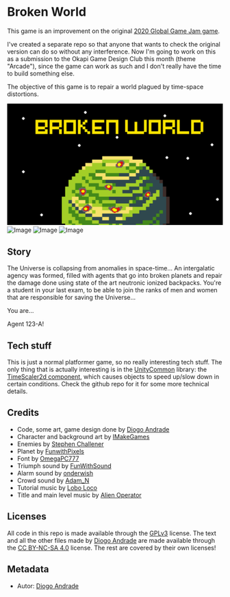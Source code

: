 # Broken World

This game is an improvement on the original [2020 Global Game Jam game].

I've created a separate repo so that anyone that wants to check the original version can do so without any interference.
Now I'm going to work on this as a submission to the Okapi Game Design Club this month (theme "Arcade"), since the game can work as such and I don't really have the time to build something else.

The objective of this game is to repair a world plagued by time-space distortions.

![Image](https://github.com/DiogoDeAndrade/BrokenWorld/raw/master/Screenshots/title.png)
![Image](https://github.com/DiogoDeAndrade/BrokenWorld/raw/master/Screenshots/screen07.gif)
![Image](https://github.com/DiogoDeAndrade/BrokenWorld/raw/master/Screenshots/screen10.gif)
![Image](https://github.com/DiogoDeAndrade/BrokenWorld/raw/master/Screenshots/screen19.gif)

## Story

The Universe is collapsing from anomalies in space-time...
An intergalatic agency was formed, filled with agents that go into broken planets and repair the damage done using state of the art neutronic ionized backpacks. 
You're a student in your last exam, to be able to join the ranks of men and women that are responsible for saving the Universe... 

You are... 

Agent 123-A!

## Tech stuff

This is just a normal platformer game, so no really interesting tech stuff.
The only thing that is actually interesting is in the [UnityCommon] library: the [TimeScaler2d component], which causes objects to speed up/slow down in certain conditions. Check the github repo for it for some more technical details.

## Credits

* Code, some art, game design done by [Diogo Andrade]
* Character and background art by [IMakeGames]
* Enemies by [Stephen Challener]
* Planet by [FunwithPixels]
* Font by [OmegaPC777]
* Triumph sound by [FunWithSound]
* Alarm sound by [onderwish]
* Crowd sound by [Adam_N]
* Tutorial music by [Lobo Loco]
* Title and main level music by [Alien Operator]

## Licenses

All code in this repo is made available through the [GPLv3] license.
The text and all the other files made by [Diogo Andrade] are made available through the [CC BY-NC-SA 4.0] license.
The rest are covered by their own licenses!

## Metadata

* Autor: [Diogo Andrade][]

[Diogo Andrade]:https://github.com/DiogoDeAndrade
[GPLv3]:https://www.gnu.org/licenses/gpl-3.0.en.html
[CC-BY-SA 3.0.]:http://creativecommons.org/licenses/by-sa/3.0/
[CC BY-NC-SA 4.0]:https://creativecommons.org/licenses/by-nc-sa/4.0/
[IMakeGames]:https://opengameart.org/users/imakegames
[Stephen Challener]:https://opengameart.org/users/redshrike
[OmegaPC777]:https://www.dafont.com/pt/omegapc777.d6598
[FunwithPixels]:https://opengameart.org/users/funwithpixels
[FunWithSound]:https://freesound.org/people/FunWithSound/
[onderwish]:https://freesound.org/people/onderwish/
[Adam_N]:https://freesound.org/people/Adam_N/
[Lobo Loco]:https://freemusicarchive.org/music/Lobo_Loco
[Alien Operator]:https://freemusicarchive.org/music/Alien_Operator
[UnityCommon]:https://github.com/DiogoDeAndrade/UnityCommon
[TimeScaler2d Component]:https://github.com/DiogoDeAndrade/UnityCommon/tree/master/TimeScaler
[2020 Global Game Jam game]:https://github.com/DiogoDeAndrade/BrokenWorldGGJ2020
